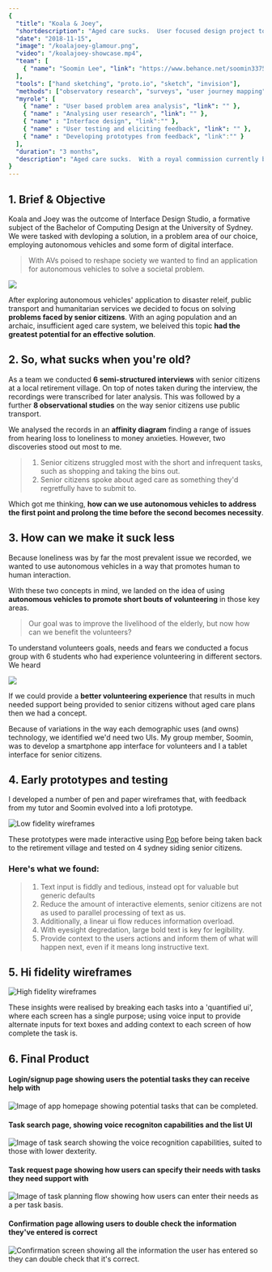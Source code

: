 ```yaml
---
{
  "title": "Koala & Joey",
  "shortdescription": "Aged care sucks.  User focused design project to optimise the aged care industry and promote active aging.",
  "date": "2018-11-15",
  "image": "/koalajoey-glamour.png",
  "video": "/koalajoey-showcase.mp4",
  "team": [
    { "name": "Soomin Lee", "link": "https://www.behance.net/soomin3375cb4" }
  ],
  "tools": ["hand sketching", "proto.io", "sketch", "invision"],
  "methods": ["observatory research", "surveys", "user journey mapping", "user interviews", "focus groups"],
  "myrole": [
    { "name" : "User based problem area analysis", "link": "" },
    { "name" : "Analysing user research", "link": "" },
    { "name" : "Interface design", "link":"" },
    { "name" : "User testing and eliciting feedback", "link": "" },
    { "name" : "Developing prototypes from feedback", "link":"" }
  ],
  "duration": "3 months",
  "description": "Aged care sucks.  With a royal commission currently being conducted into the level of care on   top of exorbitant costs for the government and the individual, the industry was due for a reboot. Koala & Joey are two apps design to eliviate some of these issues, by enabling volunteers to easily get involved senior citizens in need."
}
---
```

## 1. Brief & Objective

Koala and Joey was the outcome of Interface Design Studio, a formative subject of the Bachelor of Computing Design at the University of Sydney.  We were tasked with devloping a solution, in a problem area of our choice, employing autonomous vehicles and some form of digital interface.  

> With AVs poised to reshape society we wanted to find an application for autonomous vehicles to solve a societal problem.  

![](./images/koalajoey-exploreideas.png)

After exploring autonomous vehicles' application to disaster releif, public transport and humanitarian services we decided to focus on solving **problems faced by senior citizens**.  With an aging population and an archaic, insufficient aged care system, we beleived this topic **had the greatest potential for an effective solution**. 

## 2. So, what sucks when you're old?

As a team we conducted **6 semi-structured interviews** with senior citizens at a local retirement village.  On top of notes taken during the interview, the recordings were transcribed for later analysis.  This was followed by a further **8 observational studies** on the way senior citizens use public transport.

We analysed the records in an **affinity diagram** finding a range of issues from hearing loss to loneliness to money anxieties. 
However, two discoveries stood out most to me.

> 1. Senior citizens struggled most with the short and infrequent tasks, such as shopping and taking the bins out.
> 2. Senior citizens spoke about aged care as something they'd regretfully have to submit to.

Which got me thinking, **how can we use autonomous vehicles to address the first point and prolong the time before the second becomes necessity**.

## 3. How can we make it suck less

Because loneliness was by far the most prevalent issue we recorded, we wanted to use autonomous vehicles in a way that promotes human to human interaction.

With these two concepts in mind, we landed on the idea of using **autonomous vehicles to promote short bouts of volunteering** in those key areas.  
> Our goal was to improve the livelihood of the elderly, but now how can we benefit the volunteers?

To understand volunteers goals, needs and fears we conducted a focus group with 6 students who had experience volunteering in different sectors.
We heard 

![](./images/koalajoey-volunteer-findings.gif)

If we could provide a **better volunteering experience** that results in much needed support being provided to senior citizens without aged care plans then we had a concept. 

Because of variations in the way each demographic uses (and owns) technology, we identified we'd need two UIs.  My group member, Soomin, was to develop a smartphone app interface for volunteers and I a tablet interface for senior citizens.

## 4. Early prototypes and testing

I developed a number of pen and paper wireframes that, with feedback from my tutor and Soomin evolved into a lofi prototype. 

![Low fidelity wireframes](./images/koalajoey-lofi_2.png)

These prototypes were made interactive using [Pop](https://marvelapp.com/pop/) before being taken back to the retirement village and tested on 4 sydney siding senior citizens.

### Here's what we found:

> 1. Text input is fiddly and tedious, instead opt for valuable but generic defaults
> 2. Reduce the amount of interactive elements, senior citizens are not as used to parallel processing of text as us. 
> 3. Additionally, a linear ui flow reduces information overload.
> 4. With eyesight degredation, large bold text is key for legibility.
> 5. Provide context to the users actions and inform them of what will happen next, even if it means long instructive text.


## 5. Hi fidelity wireframes

![High fidelity wireframes](./images/koalajoey-hifi_1.png)

These insights were realised by breaking each tasks into a 'quantified ui', where each screen has a single purpose; using voice input to provide alternate inputs for text boxes and adding context to each screen of how complete the task is.


## 6. Final Product 
#### Login/signup page showing users the potential tasks they can receive help with
![Image of app homepage showing potential tasks that can be completed.](./images/koalajoey-glamour_1.png)
#### Task search page, showing voice recogniton capabilities and the list UI
![Image of task search showing the voice recognition capabilities, suited to those with lower dexterity. ](./images/koalajoey-glamour_2.png)
#### Task request page showing how users can specify their needs with tasks they need support with
![Image of task planning flow showing how users can enter their needs as a per task basis.](./images/koalajoey-glamour_3.png)
#### Confirmation page allowing users to double check the information they've entered is correct
![Confirmation screen showing all the information the user has entered so they can double check that it's correct.](./images/koalajoey-glamour_4.png)


